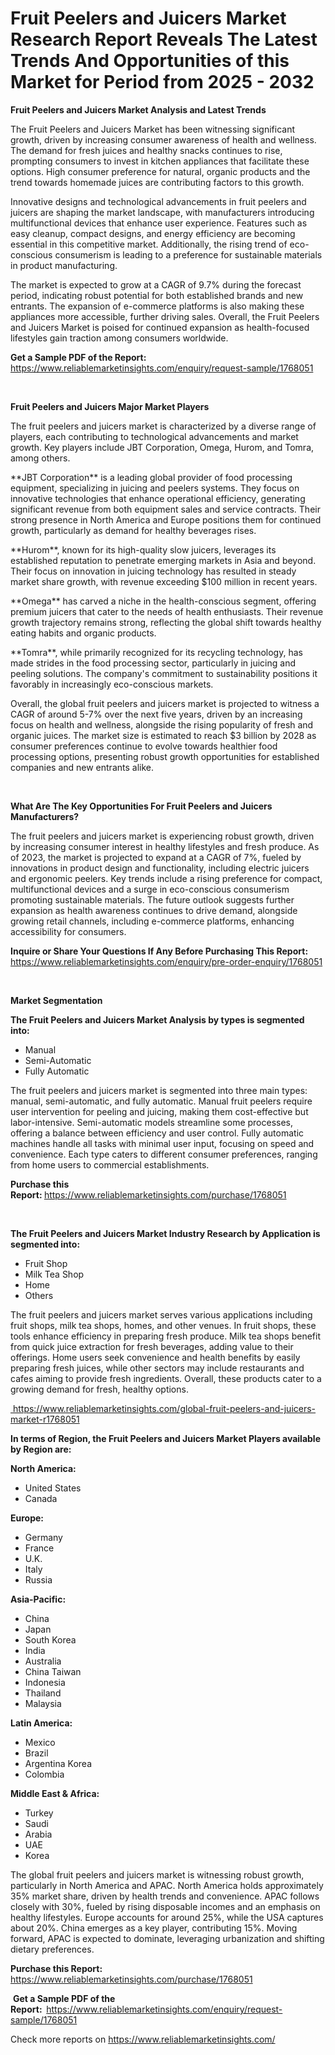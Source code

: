 <p><h1>Fruit Peelers and Juicers Market Research Report Reveals The Latest Trends And Opportunities of this Market for Period from 2025 - 2032</h1></p><p><strong>Fruit Peelers and Juicers Market Analysis and Latest Trends</strong></p>
<p><p>The Fruit Peelers and Juicers Market has been witnessing significant growth, driven by increasing consumer awareness of health and wellness. The demand for fresh juices and healthy snacks continues to rise, prompting consumers to invest in kitchen appliances that facilitate these options. High consumer preference for natural, organic products and the trend towards homemade juices are contributing factors to this growth.</p><p>Innovative designs and technological advancements in fruit peelers and juicers are shaping the market landscape, with manufacturers introducing multifunctional devices that enhance user experience. Features such as easy cleanup, compact designs, and energy efficiency are becoming essential in this competitive market. Additionally, the rising trend of eco-conscious consumerism is leading to a preference for sustainable materials in product manufacturing.</p><p>The market is expected to grow at a CAGR of 9.7% during the forecast period, indicating robust potential for both established brands and new entrants. The expansion of e-commerce platforms is also making these appliances more accessible, further driving sales. Overall, the Fruit Peelers and Juicers Market is poised for continued expansion as health-focused lifestyles gain traction among consumers worldwide.</p></p>
<p><strong>Get a Sample PDF of the Report:&nbsp;</strong> <a href="https://www.reliablemarketinsights.com/enquiry/request-sample/1768051?utm_campaign=3193&utm_medium=2&utm_source=Github&utm_content=ia&utm_term=05042025&utm_id=fruit-peelers-and-juicers">https://www.reliablemarketinsights.com/enquiry/request-sample/1768051</a></p>
<p>&nbsp;</p>
<p><strong>Fruit Peelers and Juicers Major Market Players</strong></p>
<p><p>The fruit peelers and juicers market is characterized by a diverse range of players, each contributing to technological advancements and market growth. Key players include JBT Corporation, Omega, Hurom, and Tomra, among others. </p><p>**JBT Corporation** is a leading global provider of food processing equipment, specializing in juicing and peelers systems. They focus on innovative technologies that enhance operational efficiency, generating significant revenue from both equipment sales and service contracts. Their strong presence in North America and Europe positions them for continued growth, particularly as demand for healthy beverages rises.</p><p>**Hurom**, known for its high-quality slow juicers, leverages its established reputation to penetrate emerging markets in Asia and beyond. Their focus on innovation in juicing technology has resulted in steady market share growth, with revenue exceeding $100 million in recent years.</p><p>**Omega** has carved a niche in the health-conscious segment, offering premium juicers that cater to the needs of health enthusiasts. Their revenue growth trajectory remains strong, reflecting the global shift towards healthy eating habits and organic products.</p><p>**Tomra**, while primarily recognized for its recycling technology, has made strides in the food processing sector, particularly in juicing and peeling solutions. The company's commitment to sustainability positions it favorably in increasingly eco-conscious markets.</p><p>Overall, the global fruit peelers and juicers market is projected to witness a CAGR of around 5-7% over the next five years, driven by an increasing focus on health and wellness, alongside the rising popularity of fresh and organic juices. The market size is estimated to reach $3 billion by 2028 as consumer preferences continue to evolve towards healthier food processing options, presenting robust growth opportunities for established companies and new entrants alike.</p></p>
<p>&nbsp;</p>
<p><strong>What Are The Key Opportunities For Fruit Peelers and Juicers Manufacturers?</strong></p>
<p><p>The fruit peelers and juicers market is experiencing robust growth, driven by increasing consumer interest in healthy lifestyles and fresh produce. As of 2023, the market is projected to expand at a CAGR of 7%, fueled by innovations in product design and functionality, including electric juicers and ergonomic peelers. Key trends include a rising preference for compact, multifunctional devices and a surge in eco-conscious consumerism promoting sustainable materials. The future outlook suggests further expansion as health awareness continues to drive demand, alongside growing retail channels, including e-commerce platforms, enhancing accessibility for consumers.</p></p>
<p><strong>Inquire or Share Your Questions If Any Before Purchasing This Report:</strong> <a href="https://www.reliablemarketinsights.com/enquiry/pre-order-enquiry/1768051?utm_campaign=3193&utm_medium=2&utm_source=Github&utm_content=ia&utm_term=05042025&utm_id=fruit-peelers-and-juicers">https://www.reliablemarketinsights.com/enquiry/pre-order-enquiry/1768051</a></p>
<p>&nbsp;</p>
<p><strong>Market Segmentation</strong></p>
<p><strong>The Fruit Peelers and Juicers Market Analysis by types is segmented into:</strong></p>
<p><ul><li>Manual</li><li>Semi-Automatic</li><li>Fully Automatic</li></ul></p>
<p><p>The fruit peelers and juicers market is segmented into three main types: manual, semi-automatic, and fully automatic. Manual fruit peelers require user intervention for peeling and juicing, making them cost-effective but labor-intensive. Semi-automatic models streamline some processes, offering a balance between efficiency and user control. Fully automatic machines handle all tasks with minimal user input, focusing on speed and convenience. Each type caters to different consumer preferences, ranging from home users to commercial establishments.</p></p>
<p><strong>Purchase this Report:&nbsp;</strong><a href="https://www.reliablemarketinsights.com/purchase/1768051?utm_campaign=3193&utm_medium=2&utm_source=Github&utm_content=ia&utm_term=05042025&utm_id=fruit-peelers-and-juicers">https://www.reliablemarketinsights.com/purchase/1768051</a></p>
<p>&nbsp;</p>
<p><strong>The Fruit Peelers and Juicers Market Industry Research by Application is segmented into:</strong></p>
<p><ul><li>Fruit Shop</li><li>Milk Tea Shop</li><li>Home</li><li>Others</li></ul></p>
<p><p>The fruit peelers and juicers market serves various applications including fruit shops, milk tea shops, homes, and other venues. In fruit shops, these tools enhance efficiency in preparing fresh produce. Milk tea shops benefit from quick juice extraction for fresh beverages, adding value to their offerings. Home users seek convenience and health benefits by easily preparing fresh juices, while other sectors may include restaurants and cafes aiming to provide fresh ingredients. Overall, these products cater to a growing demand for fresh, healthy options.</p></p>
<p><a href="https://www.reliablemarketinsights.com/global-fruit-peelers-and-juicers-market-r1768051?utm_campaign=3193&utm_medium=2&utm_source=Github&utm_content=ia&utm_term=05042025&utm_id=fruit-peelers-and-juicers">&nbsp;https://www.reliablemarketinsights.com/global-fruit-peelers-and-juicers-market-r1768051</a></p>
<p><strong>In terms of Region, the Fruit Peelers and Juicers Market Players available by Region are:</strong></p>
<p>
    <p> <strong> North America: </strong>
        <ul>
            <li>United States</li>
            <li>Canada</li>
        </ul>
        </p> 
    <p> <strong> Europe: </strong>
        <ul>
            <li>Germany</li>
            <li>France</li>
            <li>U.K.</li>
            <li>Italy</li>
            <li>Russia</li>
        </ul>
        </p> 
    <p> <strong> Asia-Pacific: </strong>
        <ul>
            <li>China</li>
            <li>Japan</li>
            <li>South Korea</li>
            <li>India</li>
            <li>Australia</li>
            <li>China Taiwan</li>
            <li>Indonesia</li>
            <li>Thailand</li>
            <li>Malaysia</li>
        </ul>
        </p> 
    <p> <strong> Latin America: </strong>
        <ul>
            <li>Mexico</li>
            <li>Brazil</li>
            <li>Argentina Korea</li>
            <li>Colombia</li>
        </ul>
        </p> 
    <p> <strong> Middle East & Africa: </strong>
        <ul>
            <li>Turkey</li>
            <li>Saudi</li>
            <li>Arabia</li>
            <li>UAE</li>
            <li>Korea</li>
        </ul>
    </p>
    </p>
<p><p>The global fruit peelers and juicers market is witnessing robust growth, particularly in North America and APAC. North America holds approximately 35% market share, driven by health trends and convenience. APAC follows closely with 30%, fueled by rising disposable incomes and an emphasis on healthy lifestyles. Europe accounts for around 25%, while the USA captures about 20%. China emerges as a key player, contributing 15%. Moving forward, APAC is expected to dominate, leveraging urbanization and shifting dietary preferences.</p></p>
<p><strong>Purchase this Report: </strong><a href="https://www.reliablemarketinsights.com/purchase/1768051?utm_campaign=3193&utm_medium=2&utm_source=Github&utm_content=ia&utm_term=05042025&utm_id=fruit-peelers-and-juicers">https://www.reliablemarketinsights.com/purchase/1768051</a></p>
<p>&nbsp;<strong>Get a Sample PDF of the Report:&nbsp;&nbsp;</strong><a href="https://www.reliablemarketinsights.com/enquiry/request-sample/1768051?utm_campaign=3193&utm_medium=2&utm_source=Github&utm_content=ia&utm_term=05042025&utm_id=fruit-peelers-and-juicers">https://www.reliablemarketinsights.com/enquiry/request-sample/1768051</a></p>
<p><strong></strong></p>
<p>Check more reports on <a href="https://www.reliablemarketinsights.com/?utm_campaign=3193&utm_medium=2&utm_source=Github&utm_content=ia&utm_term=05042025&utm_id=fruit-peelers-and-juicers">https://www.reliablemarketinsights.com/</a></p>